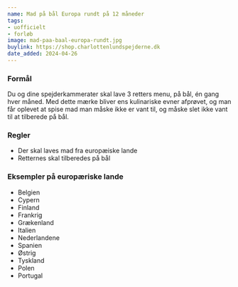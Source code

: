 ```yaml
---
name: Mad på bål Europa rundt på 12 måneder
tags:
- uofficielt
- forløb
image: mad-paa-baal-europa-rundt.jpg
buylink: https://shop.charlottenlundspejderne.dk
date_added: 2024-04-26
---
```

### Formål
Du og dine spejderkammerater skal lave 3 retters menu, på bål, én gang hver måned.
Med dette mærke bliver ens kulinariske evner afprøvet, og man får oplevet at spise mad man måske ikke er vant til, og måske slet ikke vant til at tilberede på bål.

### Regler
- Der skal laves mad fra europæiske lande
- Retternes skal tilberedes på bål

### Eksempler på europæriske lande
- Belgien
- Cypern
- Finland
- Frankrig
- Grækenland
- Italien
- Nederlandene
- Spanien
- Østrig
- Tyskland
- Polen
- Portugal



